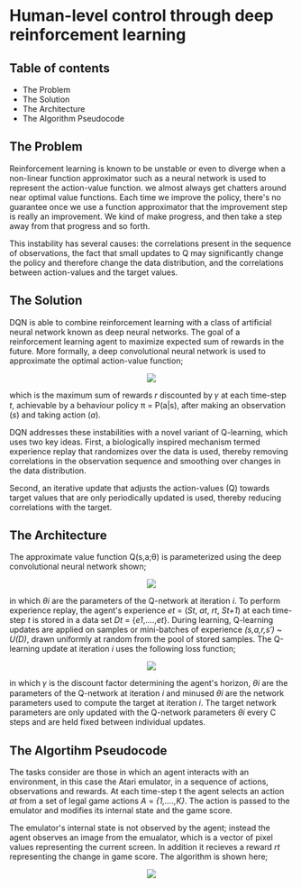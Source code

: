 # Human-level control through deep reinforcement learning

## Table of contents
+ The Problem
+ The Solution
+ The Architecture
+ The Algorithm Pseudocode

## The Problem

Reinforcement learning is known to be unstable or even to diverge when a non-linear function 
approximator such as a neural network is used to represent the action-value function. we almost
always get chatters around near optimal value functions. Each time we improve the
policy, there's no guarantee once we use a function approximator that the improvement
step is really an improvement. We kind of make progress, and then take a step away from that progress and so forth.

This instability has several causes: the correlations present in the sequence of observations, 
the fact that small updates to Q may significantly change the policy and therefore change
the data distribution, and the correlations between action-values and the target values.

## The Solution

DQN is able to combine reinforcement learning with a class of artificial neural network known as deep neural networks. The goal of
a reinforcement learning agent to maximize expected sum of rewards in the future. More formally, a deep convolutional neural network
is used to approximate the optimal action-value function;

<p align="center">
<img src ="https://user-images.githubusercontent.com/19307995/44312836-c06a1b00-a3fe-11e8-8cb7-8f13a2e2bf68.png"/>
</p>

which is the maximum sum of rewards *r* discounted by 𝛾 at each time-step *t*, achievable
by a behaviour policy π = P(a|s), after making an observation (*s*) and taking action (*a*).


DQN addresses these instabilities with a novel variant of Q-learning, which uses two key
ideas. First, a biologically inspired mechanism termed experience replay that randomizes
over the data is used, thereby removing correlations in the observation sequence and smoothing over
changes in the data distribution.

Second, an iterative update that adjusts the action-values (Q) towards target values
that are only periodically updated is used, thereby reducing correlations with the target.

## The Architecture

The approximate value function Q(s,a;θ) is parameterized using the deep convolutional
neural network shown;

<p align="center">
<img src = "https://user-images.githubusercontent.com/19307995/44313225-9ddb0080-a404-11e8-895c-769309806581.png"/>
</p>

in which *θi* are the parameters of the Q-network at iteration *i*. To perform experience
replay, the agent's experience *et* = (*St*, *at*, *rt*, *St+1*) at each time-step *t* is stored in a data
set *Dt* = {*e1*,....,*et*}. During learning, Q-learning updates are applied on samples or
mini-batches of experience *(s,a,r,s′)* ~ *U(D)*, drawn uniformly at random from the pool
of stored samples. The Q-learning update at iteration *i* uses the following loss function;

<p align="center">
<img src = "https://user-images.githubusercontent.com/19307995/44313266-a849ca00-a405-11e8-85b7-a2b9ff7f6888.png"/>
</p>

in which 𝛾 is the discount factor determining the agent's horizon, *θi* are the parameters
of the Q-network at iteration *i* and minused *θi* are the network parameters used to compute the
target at iteration *i*. The target network parameters are only updated with the Q-network parameters
*θi* every C steps and are held fixed between individual updates.

## The Algortihm Pseudocode

The tasks consider are those in which an agent interacts with an environment, in this
case the Atari emulator, in a sequence of actions, observations and rewards. At each
time-step t the agent selects an action *at* from a set of legal game actions *A* = *{1,....,K}*.
The action is passed to the emulator and modifies its internal state and the game score.

The emulator's internal state is not observed by the agent; instead the agent observes
an image from the emualator, which is a vector of pixel values representing the current
screen. In addition it recieves a reward *rt* representing the change in game score. The algorithm is shown here;

<p align="center">
<img src = "https://user-images.githubusercontent.com/19307995/44313359-b7317c00-a407-11e8-988f-d6324a74f726.png"/>
</p>








